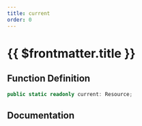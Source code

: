 ```yaml
---
title: current
order: 0
---
```


# {{ $frontmatter.title }}

## Function Definition

```ts
public static readonly current: Resource;
```

## Documentation

<!--@include: ./parts/current.md-->
